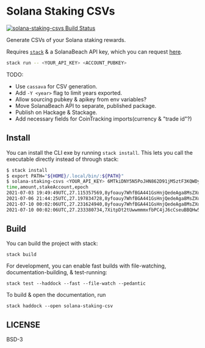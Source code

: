 # Solana Staking CSVs

[![solana-staking-csvs Build Status](https://github.com/prikhi/solana-staking-csvs/actions/workflows/main.yml/badge.svg)](https://github.com/prikhi/solana-staking-csvs/actions/workflows/main.yml)


Generate CSVs of your Solana staking rewards.

Requires [`stack`][get-stack] & a SolanaBeach API key, which you can request
[here][solanabeach-api].

```sh
stack run -- <YOUR_API_KEY> <ACCOUNT_PUBKEY>
```

TODO:

* Use `cassava` for CSV generation.
* Add `-Y <year>` flag to limit years exported.
* Allow sourcing pubkey & apikey from env variables?
* Move SolanaBeach API to separate, published package.
* Publish on Hackage & Stackage.
* Add necessary fields for CoinTracking imports(currency & "trade id"?)

[get-stack]: https://docs.haskellstack.org/en/stable/README/
[solanabeach-api]: https://github.com/solana-beach/api


## Install

You can install the CLI exe by running `stack install`. This lets you call the
executable directly instead of through stack:

```sh
$ stack install
$ export PATH="${HOME}/.local/bin/:${PATH}"
$ solana-staking-csvs <YOUR_API_KEY> 6MTkiDNY5N5PoJHN862D91jM5ztF3KQWDyBeobo2rSgK
time,amount,stakeAccount,epoch
2021-07-03 19:49:49UTC,27.115357569,8yfoauy7WhfBGA441GsHnjQedeAga8MsZXu8Pn16xMmY,197
2021-07-06 21:44:25UTC,27.197834728,8yfoauy7WhfBGA441GsHnjQedeAga8MsZXu8Pn16xMmY,198
2021-07-10 00:02:06UTC,27.231624940,8yfoauy7WhfBGA441GsHnjQedeAga8MsZXu8Pn16xMmY,199
2021-07-10 00:02:06UTC,27.233380734,7XitpDt2tUwwmmmxfbPC4jJ6cCseuBBQHw5p6kWqmqvn,199
```


## Build

You can build the project with stack:

```code
stack build
```

For development, you can enable fast builds with file-watching,
documentation-building, & test-running:

```code
stack test --haddock --fast --file-watch --pedantic
```

To build & open the documentation, run

```code
stack haddock --open solana-staking-csv
```


## LICENSE

BSD-3
